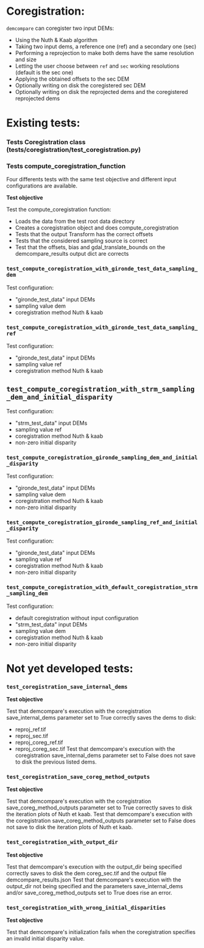 # Coregistration:

`demcompare` can coregister two input DEMs:
- Using the Nuth & Kaab algorithm
- Taking two input dems, a reference one (ref) and a secondary one (sec)
- Performing a reprojection to make both dems have the same resolution and size
- Letting the user choose between `ref` and `sec` working resolutions (default is the sec one)
- Applying the obtained offsets to the sec DEM
- Optionally writing on disk the coregistered sec DEM 
- Optionally writing on disk the reprojected dems and the coregistered reprojected dems


# Existing tests:

### Tests Coregistration class (tests/coregistration/test_coregistration.py)

### Tests compute_coregistration_function 

Four differents tests with the same test objective and different input configurations
are available. 


**Test objective**

Test the compute_coregistration function:
- Loads the data from the test root data directory
- Creates a coregistration object and does compute_coregistration
- Tests that the output Transform has the correct offsets
- Tests that the considered sampling source is correct
- Test that the offsets, bias and gdal_translate_bounds
  on the demcompare_results output dict are corrects

### `test_compute_coregistration_with_gironde_test_data_sampling_dem`

Test configuration:
- "gironde_test_data" input DEMs
- sampling value dem
- coregistration method Nuth & kaab

### `test_compute_coregistration_with_gironde_test_data_sampling_ref` 

Test configuration:
- "gironde_test_data" input DEMs
- sampling value ref
- coregistration method Nuth & kaab


## `test_compute_coregistration_with_strm_sampling_dem_and_initial_disparity` 

Test configuration:
- "strm_test_data" input DEMs
- sampling value ref
- coregistration method Nuth & kaab
- non-zero initial disparity


### `test_compute_coregistration_gironde_sampling_dem_and_initial_disparity` 

Test configuration:
- "gironde_test_data" input DEMs
- sampling value dem
- coregistration method Nuth & kaab
- non-zero initial disparity

### `test_compute_coregistration_gironde_sampling_ref_and_initial_disparity` 

Test configuration:
- "gironde_test_data" input DEMs
- sampling value ref
- coregistration method Nuth & kaab
- non-zero initial disparity

### `test_compute_coregistration_with_default_coregistration_strm_sampling_dem`

Test configuration:
- default coregistration without input configuration
- "strm_test_data" input DEMs
- sampling value dem
- coregistration method Nuth & kaab
- non-zero initial disparity



# Not yet developed tests:


### `test_coregistration_save_internal_dems` 

**Test objective**

Test that demcompare's execution with the coregistration save_internal_dems parameter
    set to True correctly saves the dems to disk: 
- reproj_ref.tif
- reproj_sec.tif
- reproj_coreg_ref.tif
- reproj_coreg_sec.tif
Test that demcompare's execution with the coregistration save_internal_dems parameter
set to False does not save to disk the previous listed dems. 

### `test_coregistration_save_coreg_method_outputs` 

**Test objective**

Test that demcompare's execution with the coregistration save_coreg_method_outputs parameter
    set to True correctly saves to disk the iteration plots of Nuth et kaab. 
Test that demcompare's execution with the coregistration save_coreg_method_outputs parameter
    set to False does not save to disk the iteration plots of Nuth et kaab.  

### `test_coregistration_with_output_dir` 

**Test objective**

Test that demcompare's execution with the output_dir being specified correctly
    saves to disk the dem coreg_sec.tif and the output file demcompare_results.json
Test that demcompare's execution with the output_dir not being specified and
    the parameters save_internal_dems and/or save_coreg_method_outputs set to True
    does rise an error. 


### `test_coregistration_with_wrong_initial_disparities` 

**Test objective**

Test that demcompare's initialization fails when the coregistration specifies
    an invalid initial disparity value. 
